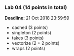 ### Lab 04 (14 points in total)

**Deadline:** 21 Oct 2018 23:59:59

- cached (3 points)
- singleton (2 points)
- takes (3 points)
- vectorize (2 + 2 points)
- wraps (2 points)
